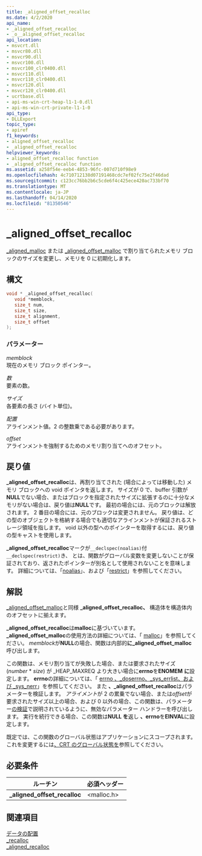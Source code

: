 ```yaml
---
title: _aligned_offset_recalloc
ms.date: 4/2/2020
api_name:
- _aligned_offset_recalloc
- _o__aligned_offset_recalloc
api_location:
- msvcrt.dll
- msvcr80.dll
- msvcr90.dll
- msvcr100.dll
- msvcr100_clr0400.dll
- msvcr110.dll
- msvcr110_clr0400.dll
- msvcr120.dll
- msvcr120_clr0400.dll
- ucrtbase.dll
- api-ms-win-crt-heap-l1-1-0.dll
- api-ms-win-crt-private-l1-1-0
api_type:
- DLLExport
topic_type:
- apiref
f1_keywords:
- aligned_offset_recalloc
- _aligned_offset_recalloc
helpviewer_keywords:
- aligned_offset_recalloc function
- _aligned_offset_recalloc function
ms.assetid: a258f54e-eeb4-4853-96fc-007d710f98e9
ms.openlocfilehash: 4c710712138d07191468cdc7ef02fc75e2f46dad
ms.sourcegitcommit: c123cc76bb2b6c5cde6f4c425ece420ac733bf70
ms.translationtype: MT
ms.contentlocale: ja-JP
ms.lasthandoff: 04/14/2020
ms.locfileid: "81350546"
---
```

# <a name="_aligned_offset_recalloc"></a>_aligned_offset_recalloc

[_aligned_malloc](aligned-malloc.md) または [_aligned_offset_malloc](aligned-offset-malloc.md) で割り当てられたメモリ ブロックのサイズを変更し、メモリを 0 に初期化します。

## <a name="syntax"></a>構文

```C
void * _aligned_offset_recalloc(
   void *memblock,
   size_t num,
   size_t size,
   size_t alignment,
   size_t offset
);
```

### <a name="parameters"></a>パラメーター

*memblock*<br/>
現在のメモリ ブロック ポインター。

*数*<br/>
要素の数。

*サイズ*<br/>
各要素の長さ (バイト単位)。

*配置*<br/>
アラインメント値。2 の整数乗である必要があります。

*offset*<br/>
アラインメントを強制するためのメモリ割り当てへのオフセット。

## <a name="return-value"></a>戻り値

**_aligned_offset_recalloc**は、再割り当てされた (場合によっては移動した) メモリ ブロックへの void ポインタを返します。 サイズが 0 で、buffer 引数が**NULL**でない場合、またはブロックを指定されたサイズに拡張するのに十分なメモリがない場合は、戻り値は**NULL**です。 最初の場合には、元のブロックは解放されます。 2 番目の場合には、元のブロックは変更されません。 戻り値は、どの型のオブジェクトを格納する場合でも適切なアラインメントが保証されるストレージ領域を指します。 void 以外の型へのポインターを取得するには、戻り値の型キャストを使用します。

**_aligned_offset_recalloc**マークが`__declspec(noalias)`付`__declspec(restrict)`き、 とは、関数がグローバル変数を変更しないことが保証されており、返されたポインターが別名として使用されないことを意味します。 詳細については、「[noalias](../../cpp/noalias.md)」、および「[restrict](../../cpp/restrict.md)」を参照してください。

## <a name="remarks"></a>解説

[_aligned_offset_malloc](aligned-offset-malloc.md)と同様 **_aligned_offset_recalloc、** 構造体を構造体内のオフセットに揃えます。

**_aligned_offset_recalloc**は**malloc**に基づいています。 **_aligned_offset_malloc**の使用方法の詳細については、「 [malloc](malloc.md)」を参照してください。 *memblock*が**NULL**の場合、関数は内部的**に_aligned_offset_malloc**呼び出します。

この関数は、メモリ割り当てが失敗した場合、または要求されたサイズ (*number* * *size*) が _HEAP_MAXREQ より大きい場合に**errno**を**ENOMEM** **に**設定します。 **errno**の詳細については、「 [errno 、_doserrno、_sys_errlist、および _sys_nerr](../../c-runtime-library/errno-doserrno-sys-errlist-and-sys-nerr.md)」を参照してください。 また **、_aligned_offset_recalloc**はパラメーターを検証します。 *アライメント*が 2 の累乗でない場合、または*offset*が要求されたサイズ以上の場合、および 0 以外の場合、この関数は、パラメーター[の検証](../../c-runtime-library/parameter-validation.md)で説明されているように、無効なパラメーター ハンドラーを呼び出します。 実行を続行できる場合、この関数は**NULL を**返し **、errno**を**EINVAL**に設定します。

既定では、この関数のグローバル状態はアプリケーションにスコープされます。 これを変更するには[、CRT のグローバル状態を](../global-state.md)参照してください。

## <a name="requirements"></a>必要条件

|ルーチン|必須ヘッダー|
|-------------|---------------------|
|**_aligned_offset_recalloc**|\<malloc.h>|

## <a name="see-also"></a>関連項目

[データの配置](../../c-runtime-library/data-alignment.md)<br/>
[_recalloc](recalloc.md)<br/>
[_aligned_recalloc](aligned-recalloc.md)<br/>
